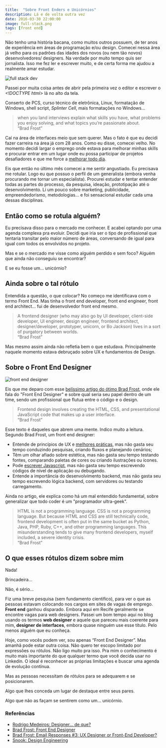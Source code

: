 ```yaml
---
title:  "Sobre Front Enders e Unicórnios"
description: Lá e de volta outra vez
date: 2016-03-30 22:00:00
image: full-stack.png
tags: [front end]
---
```


Não tenho uma história bacana, como muitos outros possuem, de ter anos de experiência em áreas de programação e/ou design. Comecei nessa área já velho para os padrões das idades dos novos (ou nem tão novos) desenvolvedores/ designers. Na verdade por muito tempo quis ser jornalista. Isso me fez ler e escrever muito, e de certa forma me ajudou a realmente amar estudar.

![full stack dev](../../assets/images/full-stack.png)

Passei por muita coisa antes de abrir pela primeira vez o editor e escrever o *&lt;!DOCTYPE html&gt;* lá no alto da tela. 

Conserto de PCS, curso técnico de eletrônica, Linux, formatação de Windows, shell script, *Splinter Cell*, mais formatações no Windows... 

<blockquote>when you land interviews explain what skills you have, what problems you enjoy solving, and what topics you’re passionate about.<br><q>Brad Frost</q>
</blockquote>

Caí na área de interfaces meio que sem querer. Mas o fato é que eu decidi fazer carreira na área já com 28 anos. Como eu disse, comecei velho. No momento decidi largar o emprego onde estava para melhorar minhas skills e procurar entrar em um lugar onde eu possa participar de projetos desafiadores e que me force a [melhorar todo dia](https://jonathanslima.github.io/2016/projeto-coding-everyday/).

Eis que então no último mês comecei a me sentir angustiado. Eu precisava me rotular. Logo eu que possuo o perfil de um generalista (embora venha procurando me tornar um especialista). Procurei estudar e tentar entender todas as partes do processo, da pesquisa, ideação, prototipação até o desenvolvimento. Li um pouco sobre marketing, publicidade, empreendedorismo, metodologias... e foi sensacional estudar cada uma dessas disciplinas. 

## Então como se rotula alguém? 

Eu precisava disso para o mercado me conhecer. E acabei optando por uma agenda complexa pra evoluir. Decidi que iria ser o tipo de profissional que tentaria transitar pelo maior número de áreas, conversando de igual para igual com todos os envolvidos no projeto. 

Mas e se o mercado me visse como alguém perdido e sem foco? Alguém que ainda não conseguiu se encontrar? 

E se eu fosse um... unicórnio?

## Ainda sobre o tal rótulo

Entendida a questão, o que colocar? No começo me identificava com o termo Front End. Mas tinha o front end developer, front end engineer, front end architect... fui de desenvolvedor front end mesmo.

<blockquote>A frontend designer (who may also go by UI developer, client-side developer, UI engineer, design engineer, frontend architect, designer/developer, prototyper, unicorn, or Bo Jackson) lives in a sort of purgatory between worlds. <br><q>Brad Frost</q></blockquote>

Mas mesmo assim ainda não refletia bem o que estudava. Principalmente naquele momento estava debruçado sobre UX e fundamentos de Design. 

## Sobre o Front End Designer

![front end designer](../../assets/images/frontend-design.gif) 

Eis que me deparo com esse [belíssimo artigo do ótimo Brad Frost](http://bradfrost.com/blog/post/frontend-design/), onde ele fala do "Front End Designer" e sobre qual seria seu papel dentro de um time, sendo um profissional que flutua entre o código e o design.

<blockquote>Frontend design involves creating the HTML, CSS, and presentational JavaScript code that makes up a user interface. <br><q>Brad Frost</q></blockquote>

Esse texto é daqueles que abrem uma mente. Indico muito a leitura. Segundo Brad Frost, um front end designer:

* Entende de princípios de UX e [melhores práticas](https://jonathanslima.github.io/2016/padroes-de-interface-web/), mas não gasta seu tempo conduzindo pesquisas, criando fluxos e planejando cenários;
* Têm um olhar afiado sobre estética, mas não gasta seu tempo testando fontes, comparando paletas de cores ou criando ilustrações ou ícones.
* Pode [escrever Javascript](https://jonathanslima.github.io/2016/projeto-coding-everyday/), mas não gasta seu tempo escrevendo códigos de nível de aplicação ou debugando.
* Entende a importância do desenvolvimento backend, mas não gasta seu tempo escrevendo lógica backend, com servidores ou testando carregamento.

Ainda no artigo, ele explica como há um mal entendido fundamental, sobre generalizar que todo coder é um "programador ultra-geek". 

<blockquote>HTML is not a programming language. CSS is not a programming language. But because HTML and CSS are still technically code, frontend development is often put in the same bucket as Python, Java, PHP, Ruby, C++, and other programming languages. This misunderstanding tends to give many frontend developers, myself included, a severe identity crisis.<br><q>Brad Frost</q></blockquote>

## O que esses rótulos dizem sobre mim

Nada!

Brincadeira...

Não, é sério...

Fiz uma breve pesquisa (sem fundamento científico), para ver o que as pessoas estavam colocando nos cargos em sites de vagas de emprego. **Front end** ganhou disparado. Embora aqui em Recife geralmente se encontre vagas para web designers. Passei um bom tempo aqui no blog usando os termos **web designer** e aquele que pareceu mais coerente para mim, **designer de interfaces**, embora quase ninguém use esse título. Pelo menos alguém que eu conheça.

Hoje, como vocês podem ver, sou apenas “Front End Designer”. Mas amanhã pode estar outra coisa. Não quero ter escopo limitado por expressões ou rótulos. Não ligo muito pra isso. Pra mim o conhecimento é muito mais importante do que qualquer termo que você decida usar no Linkedin. O ideal é reconhecer as próprias limitações e buscar uma agenda de evolução contínua.

Mas as pessoas necessitam de rótulos para se adequarem e se posicionarem. 

Algo que lhes conceda um lugar de destaque entre seus pares. 

Algo que não as façam se sentirem como um... unicórnio.

### Referências

* [Rodrigo Medeiros: Designer... de que?](http://rodrigomedeiros.com.br/designer-de-que/)
* [Brad Frost: Front End Designer](http://bradfrost.com/blog/post/frontend-design/)
* [Brad Frost: Email Responses #3: UX Designer or Front-End Developer?](http://bradfrost.com/blog/post/email-responses-3-ux-designer-or-front-end-developer/)
* [Snook: Design Engineering](http://snook.ca/archives/opinion/design-engineering%0A)
